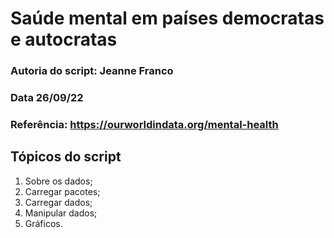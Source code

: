 # Saúde mental em países democratas e autocratas

### Autoria do script: Jeanne Franco
### Data 26/09/22
### Referência: https://ourworldindata.org/mental-health

## Tópicos do script

1. Sobre os dados;
2. Carregar pacotes;
3. Carregar dados;
4. Manipular dados;
5. Gráficos.
